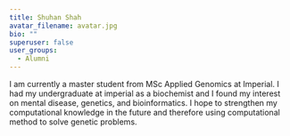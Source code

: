 ```yaml
---
title: Shuhan Shah
avatar_filename: avatar.jpg
bio: ""
superuser: false
user_groups:
  - Alumni
---
```

I am currently a master student from MSc Applied Genomics at Imperial. I had my undergraduate at imperial as a biochemist and I found my interest on mental disease, genetics, and bioinformatics. I hope to strengthen my computational knowledge in the future and therefore using computational method to solve genetic problems.